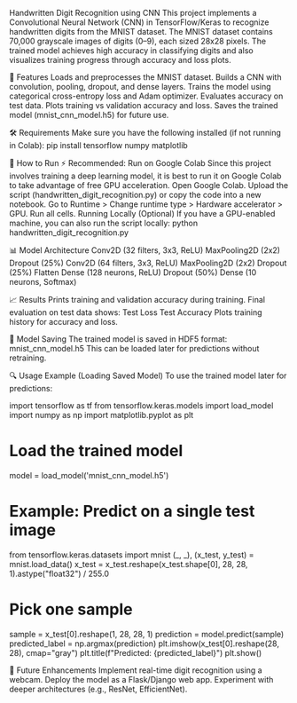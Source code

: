 Handwritten Digit Recognition using CNN
This project implements a Convolutional Neural Network (CNN) in TensorFlow/Keras to recognize handwritten digits from the MNIST dataset. The MNIST dataset contains 70,000 grayscale images of digits (0–9), each sized 28x28 pixels.
The trained model achieves high accuracy in classifying digits and also visualizes training progress through accuracy and loss plots.

📌 Features
Loads and preprocesses the MNIST dataset.
Builds a CNN with convolution, pooling, dropout, and dense layers.
Trains the model using categorical cross-entropy loss and Adam optimizer.
Evaluates accuracy on test data.
Plots training vs validation accuracy and loss.
Saves the trained model (mnist_cnn_model.h5) for future use.

🛠️ Requirements
Make sure you have the following installed (if not running in Colab):
pip install tensorflow numpy matplotlib

🚀 How to Run
⚡ Recommended: Run on Google Colab
Since this project involves training a deep learning model, it is best to run it on Google Colab to take advantage of free GPU acceleration.
Open Google Colab.
Upload the script (handwritten_digit_recognition.py) or copy the code into a new notebook.
Go to Runtime > Change runtime type > Hardware accelerator > GPU.
Run all cells.
Running Locally (Optional)
If you have a GPU-enabled machine, you can also run the script locally:
python handwritten_digit_recognition.py

📊 Model Architecture
Conv2D (32 filters, 3x3, ReLU)
MaxPooling2D (2x2)
Dropout (25%)
Conv2D (64 filters, 3x3, ReLU)
MaxPooling2D (2x2)
Dropout (25%)
Flatten
Dense (128 neurons, ReLU)
Dropout (50%)
Dense (10 neurons, Softmax)

📈 Results
Prints training and validation accuracy during training.
Final evaluation on test data shows:
Test Loss
Test Accuracy
Plots training history for accuracy and loss.

💾 Model Saving
The trained model is saved in HDF5 format:
mnist_cnn_model.h5
This can be loaded later for predictions without retraining.

🔍 Usage Example (Loading Saved Model)
To use the trained model later for predictions:

import tensorflow as tf
from tensorflow.keras.models import load_model
import numpy as np
import matplotlib.pyplot as plt
# Load the trained model
model = load_model('mnist_cnn_model.h5')
# Example: Predict on a single test image
from tensorflow.keras.datasets import mnist
(_, _), (x_test, y_test) = mnist.load_data()
x_test = x_test.reshape(x_test.shape[0], 28, 28, 1).astype("float32") / 255.0
# Pick one sample
sample = x_test[0].reshape(1, 28, 28, 1)
prediction = model.predict(sample)
predicted_label = np.argmax(prediction)
plt.imshow(x_test[0].reshape(28, 28), cmap="gray")
plt.title(f"Predicted: {predicted_label}")
plt.show()

🔮 Future Enhancements
Implement real-time digit recognition using a webcam.
Deploy the model as a Flask/Django web app.
Experiment with deeper architectures (e.g., ResNet, EfficientNet).
